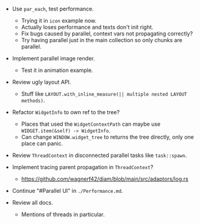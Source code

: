 * Use `par_each`, test performance.
    - Trying it in `icon` example now.
    - Actually loses performance and texts don't init right.
    - Fix bugs caused by parallel, context vars not propagating correctly?
    - Try having parallel just in the main collection so only chunks are parallel.

* Implement parallel image render.
    - Test it in animation example.

* Review ugly layout API.
    - Stuff like `LAYOUT.with_inline_measure(|| multiple nested LAYOUT methods)`.

* Refactor `WidgetInfo` to own ref to the tree?
    - Places that used the `WidgetContextPath` can maybe use `WIDGET.item(&self) -> WidgetInfo`.
    - Can change `WINDOW.widget_tree` to returns the tree directly, only one place can panic.

* Review `ThreadContext` in disconnected parallel tasks like `task::spawn`.

* Implement tracing parent propagation in `ThreadContext`?
    - https://github.com/wagnerf42/diam/blob/main/src/adaptors/log.rs

* Continue "#Parallel UI" in `./Performance.md`.

* Review all docs.
    - Mentions of threads in particular.